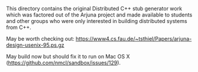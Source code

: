 This directory contains the original Distributed C++ stub generator work which was factored out of the Arjuna project and made available to students and other groups who were only interested in building distributed systems from C++.

May be worth checking out: https://www4.cs.fau.de/~tsthiel/Papers/arjuna-design-usenix-95.ps.gz

May build now but should fix it to run on Mac OS X (https://github.com/nmcl/sandbox/issues/129).
